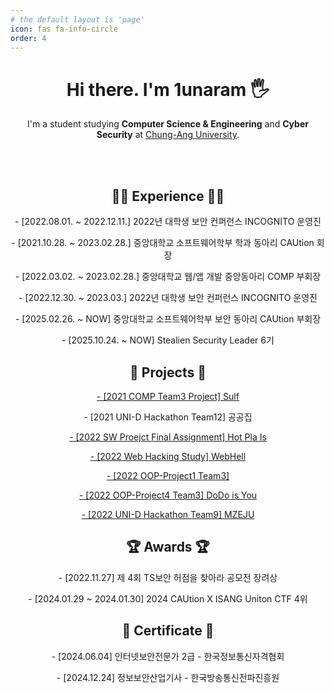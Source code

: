 ```yaml
---
# the default layout is 'page'
icon: fas fa-info-circle
order: 4
---
```


<div align="center">

<h1>Hi there. I'm 1unaram 🖐</h1>
<p>I'm a student studying <b>Computer Science & Engineering</b> and <b>Cyber Security</b> at <a href="https://cse.cau.ac.kr/main.php" target="_blank">Chung-Ang University</a>.</p>

<br>
<br>

<h2>🏃‍♂️ Experience 🏃‍♂️</h2>
<p>- [2022.08.01. ~ 2022.12.11.] 2022년 대학생 보안 컨퍼런스 INCOGNITO 운영진</p>
<p>- [2021.10.28. ~ 2023.02.28.] 중앙대학교 소프트웨어학부 학과 동아리 CAUtion 회장</p>
<p>- [2022.03.02. ~ 2023.02.28.] 중앙대학교 웹/앱 개발 중앙동아리 COMP 부회장</p>
<p>- [2022.12.30. ~ 2023.03.] 2022년 대학생 보안 컨퍼런스 INCOGNITO 운영진</p>
<p>- [2025.02.26. ~ NOW] 중앙대학교 소프트웨어학부 보안 동아리 CAUtion 부회장</p>
<p>- [2025.10.24. ~ NOW] Stealien Security Leader 6기</p>


<h2>🚀 Projects 🚀</h2>
<p><a href="https://github.com/1unaram/Sulf">- [2021 COMP Team3 Project] Sulf</a></p>
<p>- [2021 UNI-D Hackathon Team12] 공공집</p>
<p><a href="https://github.com/1unaram/sw-project-team_snail">- [2022 SW Proejct Final Assignment] Hot Pla Is</a></p>
<p><a href="https://github.com/WebH3ll">- [2022 Web Hacking Study] WebHell</a></p>
<p><a href="https://github.com/1unaram/OOP-Project1-team3">- [2022 OOP-Project1 Team3]</a></p>
<p><a href="https://github.com/1unaram/OOP-Project4-team3">- [2022 OOP-Project4 Team3] DoDo is You</a></p>
<p><a href="https://github.com/UniD-Hackathon-Team9/frontend">- [2022 UNI-D Hackathon Team9] MZEJU</a></p>

<h2>🏆 Awards 🏆</h2>
<p>- [2022.11.27] 제 4회 TS보안 허점을 찾아라 공모전 장려상</p>
<p>- [2024.01.29 ~ 2024.01.30] 2024 CAUtion X ISANG Uniton CTF 4위</p>

<h2>📑 Certificate 📑</h2>
<p>- [2024.06.04] 인터넷보안전문가 2급 - 한국정보통신자격협회</p>
<p>- [2024.12.24] 정보보안산업기사 - 한국방송통신전파진흥원</p>

</div>

